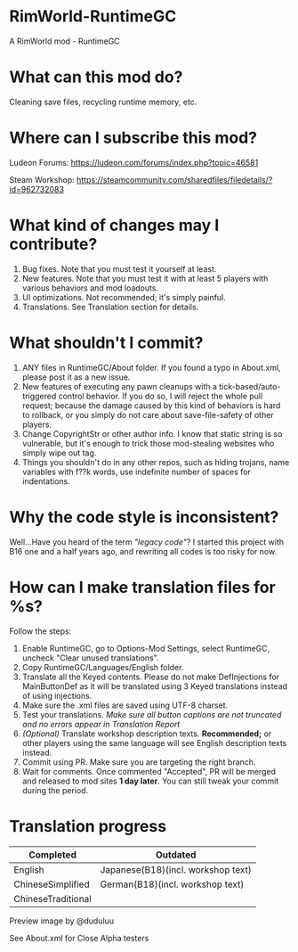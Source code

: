 # RimWorld-RuntimeGC
A RimWorld mod - RuntimeGC

# What can this mod do?
Cleaning save files, recycling runtime memory, etc.

# Where can I subscribe this mod?
Ludeon Forums: https://ludeon.com/forums/index.php?topic=46581

Steam Workshop: https://steamcommunity.com/sharedfiles/filedetails/?id=962732083

# What kind of changes may I contribute?
1. Bug fixes. Note that you must test it yourself at least.
2. New features. Note that you must test it with at least 5 players with various behaviors and mod loadouts.
3. UI optimizations. Not recommended; it's simply painful.
4. Translations. See Translation section for details.

# What shouldn't I commit?
1. ANY files in RuntimeGC/About folder. If you found a typo in About.xml, please post it as a new issue.
2. New features of executing any pawn cleanups with a tick-based/auto-triggered control behavior. If you do so, I will reject the whole pull request; because the damage caused by this kind of behaviors is hard to rollback, or you simply do not care about save-file-safety of other players.
3. Change CopyrightStr or other author info. I know that static string is so vulnerable, but it's enough to trick those mod-stealing websites who simply wipe out <author /> tag.
4. Things you shouldn't do in any other repos, such as hiding trojans, name variables with f??k words, use indefinite number of spaces for indentations.

# Why the code style is inconsistent?
Well...Have you heard of the term *"legacy code"*? I started this project with B16 one and a half years ago, and rewriting all codes is too risky for now.

# How can I make translation files for %s?
Follow the steps:
1. Enable RuntimeGC, go to Options-Mod Settings, select RuntimeGC, uncheck "Clear unused translations".
2. Copy RuntimeGC/Languages/English folder.
3. Translate all the Keyed contents. Please do not make DefInjections for MainButtonDef as it will be translated using 3 Keyed translations instead of using injections.
4. Make sure the .xml files are saved using UTF-8 charset.
5. Test your translations. *Make sure all button captions are not truncated and no errors appear in Translation Report*
6. *(Optional)* Translate workshop description texts. **Recommended;** or other players using the same language will see English description texts instead.
7. Commit using PR. Make sure you are targeting the right branch.
8. Wait for comments. Once commented "Accepted", PR will be merged and released to mod sites **1 day later**. You can still tweak your commit during the period.

# Translation progress
Completed|Outdated
---------|--------
English|Japanese(B18)(incl. workshop text)
ChineseSimplified|German(B18)(incl. workshop text)
ChineseTraditional|

 
 
 
Preview image by @duduluu

See About.xml for Close Alpha testers
